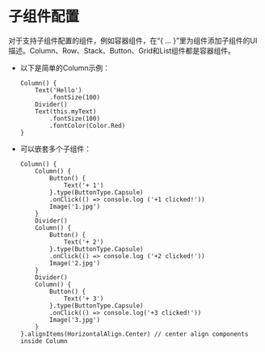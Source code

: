 # 子组件配置


对于支持子组件配置的组件，例如容器组件，在“{ ... }”里为组件添加子组件的UI描述。Column、Row、Stack、Button、Grid和List组件都是容器组件。


- 以下是简单的Column示例：
  ```
  Column() {
      Text('Hello')
          .fontSize(100)
      Divider()
      Text(this.myText)
          .fontSize(100)
          .fontColor(Color.Red)
  }
  ```


- 可以嵌套多个子组件：
  ```
  Column() {
      Column() {
          Button() {
              Text('+ 1')
          }.type(ButtonType.Capsule)
          .onClick(() => console.log ('+1 clicked!'))
          Image('1.jpg')
      }
      Divider()
      Column() {
          Button() {
              Text('+ 2')
          }.type(ButtonType.Capsule)
          .onClick(() => console.log ('+2 clicked!'))
          Image('2.jpg')
      }
      Divider()
      Column() {
          Button() {
              Text('+ 3')
          }.type(ButtonType.Capsule)
          .onClick(() => console.log('+3 clicked!'))
          Image('3.jpg')
      }
  }.alignItems(HorizontalAlign.Center) // center align components inside Column
  ```
